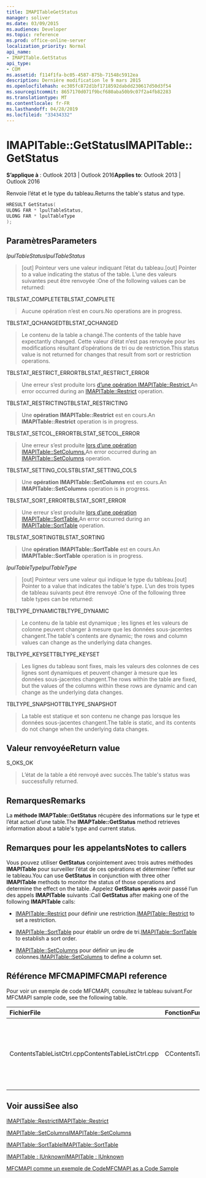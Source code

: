 ```yaml
---
title: IMAPITableGetStatus
manager: soliver
ms.date: 03/09/2015
ms.audience: Developer
ms.topic: reference
ms.prod: office-online-server
localization_priority: Normal
api_name:
- IMAPITable.GetStatus
api_type:
- COM
ms.assetid: f114f1fa-bc05-4587-875b-71548c5912ea
description: Dernière modification le 9 mars 2015
ms.openlocfilehash: ec305fc872d1bf1718592dabdd230617d50d3f54
ms.sourcegitcommit: 8657170d071f9bcf680aba50b9c07f2a4fb82283
ms.translationtype: MT
ms.contentlocale: fr-FR
ms.lasthandoff: 04/28/2019
ms.locfileid: "33434332"
---
```

# <a name="imapitablegetstatus"></a><span data-ttu-id="6e297-103">IMAPITable::GetStatus</span><span class="sxs-lookup"><span data-stu-id="6e297-103">IMAPITable::GetStatus</span></span>

  
  
<span data-ttu-id="6e297-104">**S’applique à** : Outlook 2013 | Outlook 2016</span><span class="sxs-lookup"><span data-stu-id="6e297-104">**Applies to**: Outlook 2013 | Outlook 2016</span></span> 
  
<span data-ttu-id="6e297-105">Renvoie l’état et le type du tableau.</span><span class="sxs-lookup"><span data-stu-id="6e297-105">Returns the table's status and type.</span></span>
  
```cpp
HRESULT GetStatus(
ULONG FAR * lpulTableStatus,
ULONG FAR * lpulTableType
);
```

## <a name="parameters"></a><span data-ttu-id="6e297-106">Paramètres</span><span class="sxs-lookup"><span data-stu-id="6e297-106">Parameters</span></span>

 <span data-ttu-id="6e297-107">_lpulTableStatus_</span><span class="sxs-lookup"><span data-stu-id="6e297-107">_lpulTableStatus_</span></span>
  
> <span data-ttu-id="6e297-108">[out] Pointeur vers une valeur indiquant l’état du tableau.</span><span class="sxs-lookup"><span data-stu-id="6e297-108">[out] Pointer to a value indicating the status of the table.</span></span> <span data-ttu-id="6e297-109">L’une des valeurs suivantes peut être renvoyée :</span><span class="sxs-lookup"><span data-stu-id="6e297-109">One of the following values can be returned:</span></span>
    
<span data-ttu-id="6e297-110">TBLSTAT_COMPLETE</span><span class="sxs-lookup"><span data-stu-id="6e297-110">TBLSTAT_COMPLETE</span></span> 
  
> <span data-ttu-id="6e297-111">Aucune opération n’est en cours.</span><span class="sxs-lookup"><span data-stu-id="6e297-111">No operations are in progress.</span></span>
    
<span data-ttu-id="6e297-112">TBLSTAT_QCHANGED</span><span class="sxs-lookup"><span data-stu-id="6e297-112">TBLSTAT_QCHANGED</span></span> 
  
> <span data-ttu-id="6e297-113">Le contenu de la table a changé.</span><span class="sxs-lookup"><span data-stu-id="6e297-113">The contents of the table have expectantly changed.</span></span> <span data-ttu-id="6e297-114">Cette valeur d’état n’est pas renvoyée pour les modifications résultant d’opérations de tri ou de restriction.</span><span class="sxs-lookup"><span data-stu-id="6e297-114">This status value is not returned for changes that result from sort or restriction operations.</span></span>
    
<span data-ttu-id="6e297-115">TBLSTAT_RESTRICT_ERROR</span><span class="sxs-lookup"><span data-stu-id="6e297-115">TBLSTAT_RESTRICT_ERROR</span></span> 
  
> <span data-ttu-id="6e297-116">Une erreur s’est produite lors [d’une opération IMAPITable::Restrict.](imapitable-restrict.md)</span><span class="sxs-lookup"><span data-stu-id="6e297-116">An error occurred during an [IMAPITable::Restrict](imapitable-restrict.md) operation.</span></span> 
    
<span data-ttu-id="6e297-117">TBLSTAT_RESTRICTING</span><span class="sxs-lookup"><span data-stu-id="6e297-117">TBLSTAT_RESTRICTING</span></span> 
  
> <span data-ttu-id="6e297-118">Une **opération IMAPITable::Restrict** est en cours.</span><span class="sxs-lookup"><span data-stu-id="6e297-118">An **IMAPITable::Restrict** operation is in progress.</span></span> 
    
<span data-ttu-id="6e297-119">TBLSTAT_SETCOL_ERROR</span><span class="sxs-lookup"><span data-stu-id="6e297-119">TBLSTAT_SETCOL_ERROR</span></span> 
  
> <span data-ttu-id="6e297-120">Une erreur s’est produite [lors d’une opération IMAPITable::SetColumns.](imapitable-setcolumns.md)</span><span class="sxs-lookup"><span data-stu-id="6e297-120">An error occurred during an [IMAPITable::SetColumns](imapitable-setcolumns.md) operation.</span></span> 
    
<span data-ttu-id="6e297-121">TBLSTAT_SETTING_COLS</span><span class="sxs-lookup"><span data-stu-id="6e297-121">TBLSTAT_SETTING_COLS</span></span> 
  
> <span data-ttu-id="6e297-122">Une **opération IMAPITable::SetColumns** est en cours.</span><span class="sxs-lookup"><span data-stu-id="6e297-122">An **IMAPITable::SetColumns** operation is in progress.</span></span> 
    
<span data-ttu-id="6e297-123">TBLSTAT_SORT_ERROR</span><span class="sxs-lookup"><span data-stu-id="6e297-123">TBLSTAT_SORT_ERROR</span></span> 
  
> <span data-ttu-id="6e297-124">Une erreur s’est produite [lors d’une opération IMAPITable::SortTable.](imapitable-sorttable.md)</span><span class="sxs-lookup"><span data-stu-id="6e297-124">An error occurred during an [IMAPITable::SortTable](imapitable-sorttable.md) operation.</span></span> 
    
<span data-ttu-id="6e297-125">TBLSTAT_SORTING</span><span class="sxs-lookup"><span data-stu-id="6e297-125">TBLSTAT_SORTING</span></span> 
  
> <span data-ttu-id="6e297-126">Une **opération IMAPITable::SortTable** est en cours.</span><span class="sxs-lookup"><span data-stu-id="6e297-126">An **IMAPITable::SortTable** operation is in progress.</span></span> 
    
 <span data-ttu-id="6e297-127">_lpulTableType_</span><span class="sxs-lookup"><span data-stu-id="6e297-127">_lpulTableType_</span></span>
  
> <span data-ttu-id="6e297-128">[out] Pointeur vers une valeur qui indique le type du tableau.</span><span class="sxs-lookup"><span data-stu-id="6e297-128">[out] Pointer to a value that indicates the table's type.</span></span> <span data-ttu-id="6e297-129">L’un des trois types de tableau suivants peut être renvoyé :</span><span class="sxs-lookup"><span data-stu-id="6e297-129">One of the following three table types can be returned:</span></span>
    
<span data-ttu-id="6e297-130">TBLTYPE_DYNAMIC</span><span class="sxs-lookup"><span data-stu-id="6e297-130">TBLTYPE_DYNAMIC</span></span> 
  
> <span data-ttu-id="6e297-131">Le contenu de la table est dynamique ; les lignes et les valeurs de colonne peuvent changer à mesure que les données sous-jacentes changent.</span><span class="sxs-lookup"><span data-stu-id="6e297-131">The table's contents are dynamic; the rows and column values can change as the underlying data changes.</span></span>
    
<span data-ttu-id="6e297-132">TBLTYPE_KEYSET</span><span class="sxs-lookup"><span data-stu-id="6e297-132">TBLTYPE_KEYSET</span></span> 
  
> <span data-ttu-id="6e297-133">Les lignes du tableau sont fixes, mais les valeurs des colonnes de ces lignes sont dynamiques et peuvent changer à mesure que les données sous-jacentes changent.</span><span class="sxs-lookup"><span data-stu-id="6e297-133">The rows within the table are fixed, but the values of the columns within these rows are dynamic and can change as the underlying data changes.</span></span>
    
<span data-ttu-id="6e297-134">TBLTYPE_SNAPSHOT</span><span class="sxs-lookup"><span data-stu-id="6e297-134">TBLTYPE_SNAPSHOT</span></span> 
  
> <span data-ttu-id="6e297-135">La table est statique et son contenu ne change pas lorsque les données sous-jacentes changent.</span><span class="sxs-lookup"><span data-stu-id="6e297-135">The table is static, and its contents do not change when the underlying data changes.</span></span>
    
## <a name="return-value"></a><span data-ttu-id="6e297-136">Valeur renvoyée</span><span class="sxs-lookup"><span data-stu-id="6e297-136">Return value</span></span>

<span data-ttu-id="6e297-137">S_OK</span><span class="sxs-lookup"><span data-stu-id="6e297-137">S_OK</span></span> 
  
> <span data-ttu-id="6e297-138">L’état de la table a été renvoyé avec succès.</span><span class="sxs-lookup"><span data-stu-id="6e297-138">The table's status was successfully returned.</span></span>
    
## <a name="remarks"></a><span data-ttu-id="6e297-139">Remarques</span><span class="sxs-lookup"><span data-stu-id="6e297-139">Remarks</span></span>

<span data-ttu-id="6e297-140">La **méthode IMAPTable::GetStatus** récupère des informations sur le type et l’état actuel d’une table.</span><span class="sxs-lookup"><span data-stu-id="6e297-140">The **IMAPTable::GetStatus** method retrieves information about a table's type and current status.</span></span> 
  
## <a name="notes-to-callers"></a><span data-ttu-id="6e297-141">Remarques pour les appelants</span><span class="sxs-lookup"><span data-stu-id="6e297-141">Notes to callers</span></span>

<span data-ttu-id="6e297-142">Vous pouvez utiliser **GetStatus** conjointement avec trois autres méthodes **IMAPITable** pour surveiller l’état de ces opérations et déterminer l’effet sur le tableau.</span><span class="sxs-lookup"><span data-stu-id="6e297-142">You can use **GetStatus** in conjunction with three other **IMAPITable** methods to monitor the status of those operations and determine the effect on the table.</span></span> <span data-ttu-id="6e297-143">Appelez **GetStatus après** avoir passé l’un des appels **IMAPITable** suivants :</span><span class="sxs-lookup"><span data-stu-id="6e297-143">Call **GetStatus** after making one of the following **IMAPITable** calls:</span></span> 
  
- <span data-ttu-id="6e297-144">[IMAPITable::Restrict](imapitable-restrict.md) pour définir une restriction.</span><span class="sxs-lookup"><span data-stu-id="6e297-144">[IMAPITable::Restrict](imapitable-restrict.md) to set a restriction.</span></span> 
    
- <span data-ttu-id="6e297-145">[IMAPITable::SortTable](imapitable-sorttable.md) pour établir un ordre de tri.</span><span class="sxs-lookup"><span data-stu-id="6e297-145">[IMAPITable::SortTable](imapitable-sorttable.md) to establish a sort order.</span></span> 
    
- <span data-ttu-id="6e297-146">[IMAPITable::SetColumns](imapitable-setcolumns.md) pour définir un jeu de colonnes.</span><span class="sxs-lookup"><span data-stu-id="6e297-146">[IMAPITable::SetColumns](imapitable-setcolumns.md) to define a column set.</span></span> 
    
## <a name="mfcmapi-reference"></a><span data-ttu-id="6e297-147">Référence MFCMAPI</span><span class="sxs-lookup"><span data-stu-id="6e297-147">MFCMAPI reference</span></span>

<span data-ttu-id="6e297-148">Pour voir un exemple de code MFCMAPI, consultez le tableau suivant.</span><span class="sxs-lookup"><span data-stu-id="6e297-148">For MFCMAPI sample code, see the following table.</span></span>
  
|<span data-ttu-id="6e297-149">**Fichier**</span><span class="sxs-lookup"><span data-stu-id="6e297-149">**File**</span></span>|<span data-ttu-id="6e297-150">**Fonction**</span><span class="sxs-lookup"><span data-stu-id="6e297-150">**Function**</span></span>|<span data-ttu-id="6e297-151">**Commentaire**</span><span class="sxs-lookup"><span data-stu-id="6e297-151">**Comment**</span></span>|
|:-----|:-----|:-----|
|<span data-ttu-id="6e297-152">ContentsTableListCtrl.cpp</span><span class="sxs-lookup"><span data-stu-id="6e297-152">ContentsTableListCtrl.cpp</span></span>  <br/> |<span data-ttu-id="6e297-153">CContentsTableListCtrl::GetStatus</span><span class="sxs-lookup"><span data-stu-id="6e297-153">CContentsTableListCtrl::GetStatus</span></span>  <br/> |<span data-ttu-id="6e297-154">MFCMAPI utilise la **méthode IMAPITable::GetStatus** pour signaler l’état d’une table.</span><span class="sxs-lookup"><span data-stu-id="6e297-154">MFCMAPI uses the **IMAPITable::GetStatus** method to report the status of a table.</span></span>  <br/> |
   
## <a name="see-also"></a><span data-ttu-id="6e297-155">Voir aussi</span><span class="sxs-lookup"><span data-stu-id="6e297-155">See also</span></span>



[<span data-ttu-id="6e297-156">IMAPITable::Restrict</span><span class="sxs-lookup"><span data-stu-id="6e297-156">IMAPITable::Restrict</span></span>](imapitable-restrict.md)
  
[<span data-ttu-id="6e297-157">IMAPITable::SetColumns</span><span class="sxs-lookup"><span data-stu-id="6e297-157">IMAPITable::SetColumns</span></span>](imapitable-setcolumns.md)
  
[<span data-ttu-id="6e297-158">IMAPITable::SortTable</span><span class="sxs-lookup"><span data-stu-id="6e297-158">IMAPITable::SortTable</span></span>](imapitable-sorttable.md)
  
[<span data-ttu-id="6e297-159">IMAPITable : IUnknown</span><span class="sxs-lookup"><span data-stu-id="6e297-159">IMAPITable : IUnknown</span></span>](imapitableiunknown.md)


[<span data-ttu-id="6e297-160">MFCMAPI comme un exemple de Code</span><span class="sxs-lookup"><span data-stu-id="6e297-160">MFCMAPI as a Code Sample</span></span>](mfcmapi-as-a-code-sample.md)

